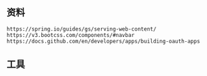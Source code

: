## 资料
    https://spring.io/guides/gs/serving-web-content/
    https://v3.bootcss.com/components/#navbar
    https://docs.github.com/en/developers/apps/building-oauth-apps
## 工具